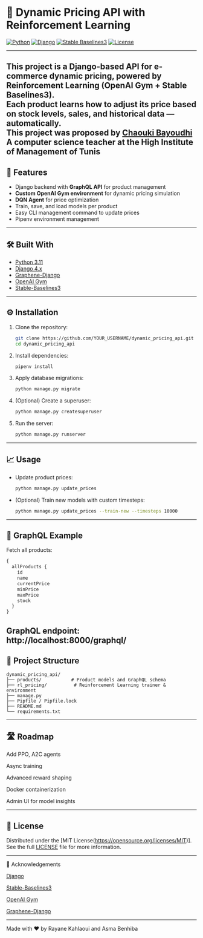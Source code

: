 # 🛒 Dynamic Pricing API with Reinforcement Learning

[![Python](https://img.shields.io/badge/Python-3.11-blue?logo=python)](https://www.python.org/)
[![Django](https://img.shields.io/badge/Django-4.x-green?logo=django)](https://www.djangoproject.com/)
[![Stable Baselines3](https://img.shields.io/badge/Stable--Baselines3-RL-blueviolet)](https://stable-baselines3.readthedocs.io/)
[![License](https://img.shields.io/badge/License-MIT-yellow.svg)](LICENSE)

---

This project is a Django-based API for e-commerce dynamic pricing, powered by **Reinforcement Learning** (OpenAI Gym + Stable Baselines3).  
Each product learns how to adjust its price based on stock levels, sales, and historical data — **automatically**.<br>
This project was proposed by [Chaouki Bayoudhi](https://github.com/ChaoukiBayoudhi) A computer science teacher at the High Institute of Management of Tunis
---

## 🚀 Features

- Django backend with **GraphQL API** for product management
- **Custom OpenAI Gym environment** for dynamic pricing simulation
- **DQN Agent** for price optimization
- Train, save, and load models per product
- Easy CLI management command to update prices
- Pipenv environment management

---

## 🛠️ Built With

- [Python 3.11](https://www.python.org/)
- [Django 4.x](https://www.djangoproject.com/)
- [Graphene-Django](https://docs.graphene-python.org/projects/django/en/latest/)
- [OpenAI Gym](https://www.gymlibrary.dev/)
- [Stable-Baselines3](https://stable-baselines3.readthedocs.io/)
---

## ⚙️ Installation

1. Clone the repository:

    ```bash
    git clone https://github.com/YOUR_USERNAME/dynamic_pricing_api.git
    cd dynamic_pricing_api
    ```

2. Install dependencies:

    ```bash
    pipenv install
    ```

3. Apply database migrations:

    ```bash
    python manage.py migrate
    ```

4. (Optional) Create a superuser:

    ```bash
    python manage.py createsuperuser
    ```

5. Run the server:

    ```bash
    python manage.py runserver
    ```

---

## 📈 Usage

- Update product prices:

    ```bash
    python manage.py update_prices
    ```

- (Optional) Train new models with custom timesteps:

    ```bash
    python manage.py update_prices --train-new --timesteps 10000
    ```

---

## 🧩 GraphQL Example

Fetch all products:

```graphql
{
  allProducts {
    id
    name
    currentPrice
    minPrice
    maxPrice
    stock
  }
}
```

GraphQL endpoint: http://localhost:8000/graphql/
---
## 📂 Project Structure
```
dynamic_pricing_api/
├── products/           # Product models and GraphQL schema
├── rl_pricing/          # Reinforcement Learning trainer & environment
├── manage.py
├── Pipfile / Pipfile.lock
├── README.md
└── requirements.txt
```
---
## 🛣️ Roadmap
 Add PPO, A2C agents

 Async training

 Advanced reward shaping

 Docker containerization

 Admin UI for model insights


---
## 📜 License
Distributed under the [MIT License(https://opensource.org/licenses/MIT)].
See the full [LICENSE](./LICENSE) file for more information.


---
🙌 Acknowledgements

[Django](https://www.djangoproject.com)

[Stable-Baselines3](https://stable-baselines3.readthedocs.io/en/master/)

[OpenAI Gym](https://www.gymlibrary.dev)

[Graphene-Django](https://docs.graphene-python.org/projects/django/en/latest/)

---

Made with ❤️ by Rayane Kahlaoui and Asma Benhiba
